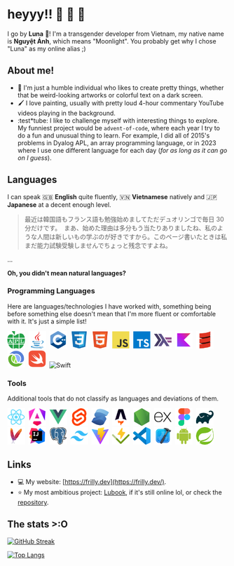 # heyyy!! :wave: :wave: :wave:

I go by **Luna** :crescent_moon:! I'm a transgender developer from Vietnam, my native name is **Nguyệt Ánh**, which means "Moonlight". You probably get why I chose "Luna" as my online alias ;)

## About me!

- :star2: I'm just a humble individual who likes to create pretty things, whether that be weird-looking artworks or colorful text on a dark screen.
- :paintbrush: I love painting, usually with pretty loud 4-hour commentary YouTube videos playing in the background.
- :test\*tube: I like to challenge myself with interesting things to explore. My funniest project would be `advent-of-code`, where each year I try to do a fun and unusual thing to learn. For example, I did all of 2015's problems in Dyalog APL, an array programming language, or in 2023 where I use one different language for each day (_for as long as it can go on I guess_).

## Languages

I can speak :uk: **English** quite fluently, :vietnam: **Vietnamese** natively and :jp: **Japanese** at a decent enough level.

> 最近は韓国語もフランス語も勉強始めましてただデュオリンゴで毎日 30 分だけです。　まあ、始めた理由は多分もう当たりありましたね、私のような人間は新しいもの学ぶのが好きですから。このページ書いたときは私まだ能力試験受験しませんでちょっと残念ですよね。

...

**Oh, you didn't mean natural languages?**

### Programming Languages

Here are languages/technologies I have worked with, something being before something else doesn't mean that I'm more fluent or comfortable with it. It's just a simple list!

<div>
  <img src="https://github.com/devicons/devicon/blob/master/icons/apl/apl-original.svg?raw=true" alt="APL" width="40" height="40"/>&nbsp;
  <img src="https://github.com/devicons/devicon/blob/master/icons/java/java-original.svg?raw=true" alt="Java" width="40" height="40"/>&nbsp;
  <img src="https://github.com/devicons/devicon/blob/master/icons/cplusplus/cplusplus-original.svg?raw=true" alt="C++" width="40" height="40"/>&nbsp;
  <img src="https://github.com/devicons/devicon/blob/master/icons/css3/css3-original.svg?raw=true" alt="CSS" width="40" height="40"/>&nbsp;
  <img src="https://github.com/devicons/devicon/blob/master/icons/html5/html5-original.svg?raw=true" alt="HTML" width="40" height="40"/>&nbsp;
  <img src="https://github.com/devicons/devicon/blob/master/icons/javascript/javascript-original.svg?raw=true" alt="JavaScript" width="40" height="40"/>&nbsp;
  <img src="https://github.com/devicons/devicon/blob/master/icons/typescript/typescript-original.svg?raw=true" alt="TypeScript" width="40" height="40"/>&nbsp;
  <img src="https://github.com/devicons/devicon/blob/master/icons/haskell/haskell-original.svg?raw=true" alt="Haskell" width="40" height="40"/>&nbsp;
  <img src="https://github.com/devicons/devicon/blob/master/icons/kotlin/kotlin-original.svg?raw=true" alt="Kotlin" width="40" height="40"/>&nbsp;
  <img src="https://github.com/devicons/devicon/blob/master/icons/scala/scala-original.svg?raw=true" alt="Scala" width="40" height="40"/>&nbsp;
  <img src="https://github.com/devicons/devicon/blob/master/icons/clojure/clojure-original.svg?raw=true" alt="Clojure" width="40" height="40"/>&nbsp;
  <img src="https://github.com/devicons/devicon/blob/master/icons/swift/swift-original.svg?raw=true" alt="Swift" width="40" height="40"/>&nbsp;
  <img src="https://github.com/devicons/devicon/blob/master/icons/uiua/uiua-original.svg?raw=true" alt="Swift" width="40" height="40"/>&nbsp;
</div>

### Tools

Additional tools that do not classify as languages and deviations of them.

<div>
  <img src="https://github.com/devicons/devicon/blob/master/icons/react/react-original.svg?raw=true" alt="React" width="40" height="40"/>&nbsp;
  <img src="https://github.com/devicons/devicon/blob/master/icons/angular/angular-original.svg?raw=true" alt="Angular" width="40" height="40"/>&nbsp;
  <img src="https://github.com/devicons/devicon/blob/master/icons/vuejs/vuejs-original.svg?raw=true" alt="Vue" width="40" height="40"/>&nbsp;
  <img src="https://github.com/devicons/devicon/blob/master/icons/svelte/svelte-original.svg?raw=true" alt="Svelte" width="40" height="40"/>&nbsp;
  <img src="https://github.com/devicons/devicon/blob/master/icons/solidjs/solidjs-original.svg?raw=true" alt="SolidJS" width="40" height="40"/>&nbsp;
  <img src="https://github.com/devicons/devicon/blob/master/icons/astro/astro-original.svg?raw=true" alt="Astro" width="40" height="40"/>&nbsp;
  <img src="https://github.com/devicons/devicon/blob/master/icons/nodejs/nodejs-original.svg?raw=true" alt="Node" width="40" height="40"/>&nbsp;
  <img src="https://github.com/devicons/devicon/blob/master/icons/express/express-original.svg?raw=true" alt="Express" width="40" height="40"/>&nbsp;
  <img src="https://github.com/devicons/devicon/blob/master/icons/figma/figma-original.svg?raw=true" alt="Figma" width="40" height="40"/>&nbsp;
  <img src="https://github.com/devicons/devicon/blob/master/icons/gradle/gradle-original.svg?raw=true" alt="Gradle" width="40" height="40"/>&nbsp;
  <img src="https://github.com/devicons/devicon/blob/master/icons/maven/maven-original.svg?raw=true" alt="Maven" width="40" height="40"/>&nbsp;
  <img src="https://github.com/devicons/devicon/blob/master/icons/intellij/intellij-original.svg?raw=true" alt="IntellIJ" width="40" height="40"/>&nbsp;
  <img src="https://github.com/devicons/devicon/blob/master/icons/postgresql/postgresql-original.svg?raw=true" alt="Postgres" width="40" height="40"/>&nbsp;
  <img src="https://github.com/devicons/devicon/blob/master/icons/tailwindcss/tailwindcss-original.svg?raw=true" alt="TailwindCSS" width="40" height="40"/>&nbsp;
  <img src="https://github.com/devicons/devicon/blob/master/icons/vitejs/vitejs-original.svg?raw=true" alt="ViteJS" width="40" height="40"/>&nbsp;
  <img src="https://github.com/devicons/devicon/blob/master/icons/vitest/vitest-original.svg?raw=true" alt="Vitest" width="40" height="40"/>&nbsp;
  <img src="https://github.com/devicons/devicon/blob/master/icons/vscode/vscode-original.svg?raw=true" alt="VSCode" width="40" height="40"/>&nbsp;
  <img src="https://github.com/devicons/devicon/blob/master/icons/xcode/xcode-original.svg?raw=true" alt="XCode" width="40" height="40"/>&nbsp;
  <img src="https://github.com/devicons/devicon/blob/master/icons/android/android-original.svg?raw=true" alt="Android Studio" width="40" height="40"/>&nbsp;
  <img src="https://github.com/devicons/devicon/blob/master/icons/spring/spring-original.svg?raw=true" alt="Android Studio" width="40" height="40"/>&nbsp;
</div>

## Links

- :computer: My website: [https://frilly.dev](https://frilly.dev/).
- :star: My most ambitious project: [Lubook](https://lubook.club/), if it's still online lol, or check the [repository](https://github.com/hikawi/lubook).

## The stats >:O

[![GitHub Streak](https://streak-stats.demolab.com/?user=hikawi&theme=dark)](https://git.io/streak-stats)

[![Top Langs](https://github-readme-stats.vercel.app/api/top-langs/?username=hikawi&layout=compact&theme=vision-friendly-dark)](https://github.com/anuraghazra/github-readme-stats)
